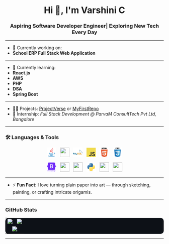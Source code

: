 <h1 align="center">Hi 👋, I'm Varshini C</h1>
<h3 align="center"> Aspiring Software Developer Engineer| Exploring New Tech Every Day</h3>

---

- 🔭 Currently working on:
- **School ERP Full Stack Web Application**
---

- 🌱 Currently learning:
- **React.js**
- **AWS**
- **PHP**
- **DSA**
- **Spring Boot**
---

- 👨‍💻 Projects: [ProjectVerse](https://github.com/VarshiniC28/MyDevprojects-hub.git) or [MyFirstRepo](https://github.com/VarshiniC28/GECH_VARSHINIC_2025.git)  
- 📄 Internship: *Full Stack Development @ ParvaM ConsultTech Pvt Ltd, Bangalore*

---

### 🛠️ Languages & Tools

<p align="center">
  <a href="https://www.java.com"><img src="https://raw.githubusercontent.com/devicons/devicon/master/icons/java/java-original.svg" width="30" height="30"/></a>&nbsp;&nbsp;
  <a href="https://spring.io/"><img src="https://www.vectorlogo.zone/logos/springio/springio-icon.svg" width="30" height="30"/></a>&nbsp;&nbsp;
  <a href="https://www.mysql.com/"><img src="https://raw.githubusercontent.com/devicons/devicon/master/icons/mysql/mysql-original-wordmark.svg" width="30" height="30"/></a>&nbsp;&nbsp;
  <a href="https://developer.mozilla.org/en-US/docs/Web/JavaScript"><img src="https://raw.githubusercontent.com/devicons/devicon/master/icons/javascript/javascript-original.svg" width="30" height="30"/></a>&nbsp;&nbsp;
  <a href="https://www.w3.org/html/"><img src="https://raw.githubusercontent.com/devicons/devicon/master/icons/html5/html5-original-wordmark.svg" width="30" height="30"/></a>&nbsp;&nbsp;
  <a href="https://www.w3schools.com/css/"><img src="https://raw.githubusercontent.com/devicons/devicon/master/icons/css3/css3-original-wordmark.svg" width="30" height="30"/></a>
</p>

<p align="center">
  <a href="https://getbootstrap.com"><img src="https://raw.githubusercontent.com/devicons/devicon/master/icons/bootstrap/bootstrap-plain-wordmark.svg" width="30" height="30"/></a>&nbsp;&nbsp;
  <a href="https://git-scm.com/"><img src="https://www.vectorlogo.zone/logos/git-scm/git-scm-icon.svg" width="30" height="30"/></a>&nbsp;&nbsp;
  <a href="https://postman.com"><img src="https://www.vectorlogo.zone/logos/getpostman/getpostman-icon.svg" width="30" height="30"/></a>&nbsp;&nbsp;
  <a href="https://www.python.org"><img src="https://raw.githubusercontent.com/devicons/devicon/master/icons/python/python-original.svg" width="30" height="30"/></a>&nbsp;&nbsp;
  <a href="https://www.mathworks.com/"><img src="https://upload.wikimedia.org/wikipedia/commons/2/21/Matlab_Logo.png" width="30" height="30"/></a>&nbsp;&nbsp;
  <a href="https://www.figma.com/"><img src="https://www.vectorlogo.zone/logos/figma/figma-icon.svg" width="30" height="30"/></a>
</p>

---
- ⚡ **Fun Fact**: I love turning plain paper into art — through sketching, painting, or crafting intricate origamis.
  
---

### GitHub Stats

<div align="center" style="background-color:#0d1117; border-radius: 10px;">

<table>
  <tr>
    <td>
      <img src="https://github-readme-stats.vercel.app/api?username=varshinic28&show_icons=true&theme=dark&hide_border=true" width="300"/>
    </td>
    <td>
      <img src="https://github-readme-stats.vercel.app/api/top-langs/?username=varshinic28&layout=compact&theme=dark&hide_border=true" width="300"/>
    </td>
  </tr>
  <tr>
    <td colspan="2" align="center">
      <img src="https://github-readme-streak-stats.herokuapp.com/?user=varshinic28&theme=dark&hide_border=true" width="620"/>
    </td>
  </tr>
</table>

</div>

---
